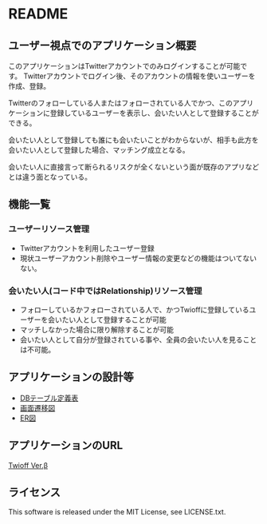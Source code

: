 # README

## ユーザー視点でのアプリケーション概要
このアプリケーションはTwitterアカウントでのみログインすることが可能です。
Twitterアカウントでログイン後、そのアカウントの情報を使いユーザーを作成、登録。

Twitterのフォローしている人またはフォローされている人でかつ、このアプリケーションに登録しているユーザーを表示し、会いたい人として登録することができる。

会いたい人として登録しても誰にも会いたいことがわからないが、相手も此方を会いたい人として登録した場合、マッチング成立となる。

会いたい人に直接言って断られるリスクが全くないという面が既存のアプリなどとは違う面となっている。

## 機能一覧
### ユーザーリソース管理
- Twitterアカウントを利用したユーザー登録
- 現状ユーザーアカウント削除やユーザー情報の変更などの機能はついてないない。

### 会いたい人(コード中ではRelationship)リソース管理
- フォローしているかフォローされている人で、かつTwioffに登録しているユーザーを会いたい人として登録することが可能
- マッチしなかった場合に限り解除することが可能
- 会いたい人として自分が登録されている事や、全員の会いたい人を見ることは不可能。

## アプリケーションの設計等

- [DBテーブル定義表](https://docs.google.com/spreadsheets/d/1SnqBLW3j6g42VCw2Wj8Xrs46TG7scQD0lQGD0vpYV9E/edit?usp=sharing)
- [画面遷移図](https://github.com/shin30914/twioff/blob/master/%E7%94%BB%E9%9D%A2%E9%81%B7%E7%A7%BB%E5%9B%B3.png)
- [ER図](https://drive.google.com/file/d/1KeMqB7tj0YLoHBJaZsQ48l74G1l_kRVT/view?usp=sharing)

## アプリケーションのURL
[Twioff Ver.β](https://www.twioff.tokyo)

## ライセンス
This software is released under the MIT License, see LICENSE.txt.
